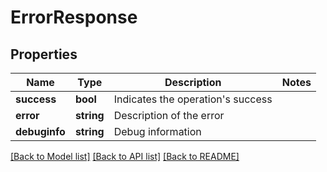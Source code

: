 # ErrorResponse

## Properties
Name | Type | Description | Notes
------------ | ------------- | ------------- | -------------
**success** | **bool** | Indicates the operation&#x27;s success | 
**error** | **string** | Description of the error | 
**debuginfo** | **string** | Debug information | 

[[Back to Model list]](../../README.md#documentation-for-models) [[Back to API list]](../../README.md#documentation-for-api-endpoints) [[Back to README]](../../README.md)

